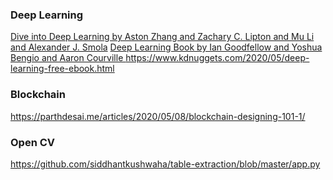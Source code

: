 ### Deep Learning
[Dive into Deep Learning by Aston Zhang and Zachary C. Lipton and Mu Li and Alexander J. Smola](https://d2l.ai/)
[Deep Learning Book by Ian Goodfellow and Yoshua Bengio and Aaron Courville
](https://www.deeplearningbook.org/)
https://www.kdnuggets.com/2020/05/deep-learning-free-ebook.html  


### Blockchain
https://parthdesai.me/articles/2020/05/08/blockchain-designing-101-1/  

### Open CV
https://github.com/siddhantkushwaha/table-extraction/blob/master/app.py  
